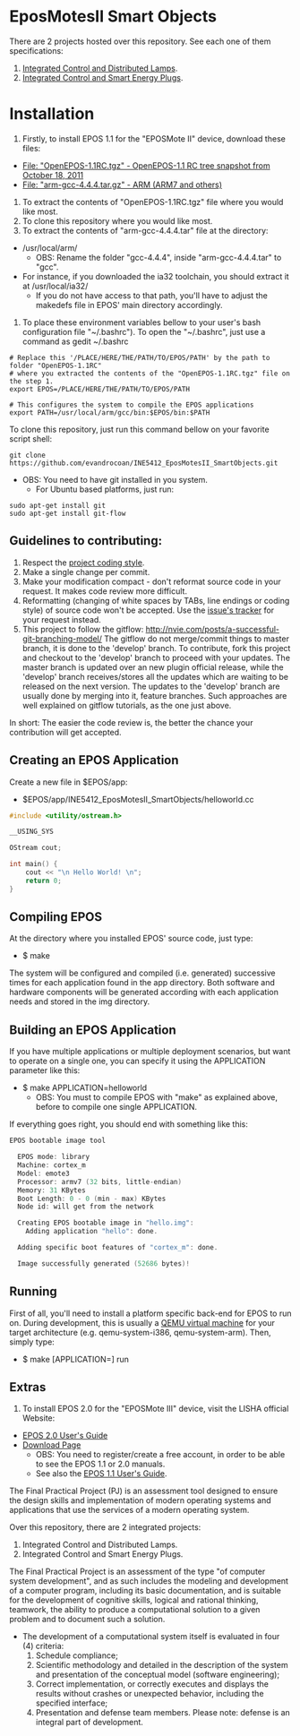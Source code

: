 # EposMotesII Smart Objects

There are 2 projects hosted over this repository. See each one of them specifications:

1. [Integrated Control and Distributed Lamps](Lamps_Project).
1. [Integrated Control and Smart Energy Plugs](EPOS_MotesII_Plugs).



# Installation

1. Firstly, to install EPOS 1.1 for the "EPOSMote II" device, download these files:
  * [File: "OpenEPOS-1.1RC.tgz" - OpenEPOS-1.1 RC tree snapshot from October 18, 2011](http://epos.lisha.ufsc.br/dl95)
  * [File: "arm-gcc-4.4.4.tar.gz" - ARM (ARM7 and others)](http://epos.lisha.ufsc.br/dl88)
1. To extract the contents of "OpenEPOS-1.1RC.tgz" file where you would like most.
1. To clone this repository where you would like most.
1. To extract the contents of "arm-gcc-4.4.4.tar" file at the directory:
  * /usr/local/arm/
    * OBS: Rename the folder "gcc-4.4.4", inside "arm-gcc-4.4.4.tar" to "gcc".
  * For instance, if you downloaded the ia32 toolchain, you should extract it at /usr/local/ia32/
    * If you do not have access to that path, you'll have to adjust the makedefs file in EPOS' 
    main directory accordingly.
1. To place these environment variables bellow  to your user's bash configuration file "~/.bashrc").
To open the "~/.bashrc", just use a command as gedit ~/.bashrc
```
# Replace this '/PLACE/HERE/THE/PATH/TO/EPOS/PATH' by the path to folder "OpenEPOS-1.1RC"
# where you extracted the contents of the "OpenEPOS-1.1RC.tgz" file on the step 1.
export EPOS=/PLACE/HERE/THE/PATH/TO/EPOS/PATH

# This configures the system to compile the EPOS applications
export PATH=/usr/local/arm/gcc/bin:$EPOS/bin:$PATH
```

To clone this repository, just run this command bellow on your favorite script shell:
```
git clone https://github.com/evandrocoan/INE5412_EposMotesII_SmartObjects.git
```
* OBS: You need to have git installed in you system.
  * For Ubuntu based platforms, just run:
```
sudo apt-get install git
sudo apt-get install git-flow
```



## Guidelines to contributing:

1. Respect the [project coding style](CONTRIBUTING.md).
1. Make a single change per commit.
1. Make your modification compact - don't reformat source code in your request. It makes code 
review more difficult.
1. Reformatting (changing of white spaces by TABs, line endings or coding style) of source code 
won't be accepted. Use the [issue's tracker](https://github.com/evandrocoan/INE5412_EposMotesII_SmartObjects/issues) for your request instead.
1. This project to follow the gitflow: http://nvie.com/posts/a-successful-git-branching-model/
The gitflow do not merge/commit things to master branch, it is done to the 'develop' branch.
To contribute, fork this project and checkout to the 'develop' branch to proceed with your updates.
The master branch is updated over an new plugin official release, while the 'develop' branch
receives/stores all the updates which are waiting to be released on the next version. The updates
to the 'develop' branch are usually done by merging into it, feature branches. Such approaches are
well explained on gitflow tutorials, as the one just above.

In short: The easier the code review is, the better the chance your contribution will get accepted.



## Creating an EPOS Application

Create a new file in $EPOS/app:
* $EPOS/app/INE5412_EposMotesII_SmartObjects/helloworld.cc

```cpp
#include <utility/ostream.h>

__USING_SYS

OStream cout;

int main() {
    cout << "\n Hello World! \n";
    return 0;
}
```



## Compiling EPOS

At the directory where you installed EPOS' source code, just type:
* $ make

The system will be configured and compiled (i.e. generated) successive times for each 
application found in the app directory. Both software and hardware components will be 
generated according with each application needs and stored in the img directory.



## Building an EPOS Application
If you have multiple applications or multiple deployment scenarios, but want to operate 
on a single one, you can specify it using the APPLICATION parameter like this:
* $ make APPLICATION=helloworld
  * OBS: You must to compile EPOS with "make" as explained above,
before to compile one single APPLICATION.

If everything goes right, you should end with something like this:
```cpp
EPOS bootable image tool

  EPOS mode: library
  Machine: cortex_m
  Model: emote3
  Processor: armv7 (32 bits, little-endian)
  Memory: 31 KBytes
  Boot Length: 0 - 0 (min - max) KBytes
  Node id: will get from the network

  Creating EPOS bootable image in "hello.img":
    Adding application "hello": done.

  Adding specific boot features of "cortex_m": done.

  Image successfully generated (52686 bytes)!
```



## Running

First of all, you'll need to install a platform specific back-end for
EPOS to run on. During development, this is usually a
[QEMU virtual machine](http://www.qemu.org/) for your target architecture
(e.g. qemu-system-i386, qemu-system-arm). Then, simply type:
* $ make [APPLICATION=<application>] run



## Extras
1. To install EPOS 2.0 for the "EPOSMote III" device, visit the LISHA official Website:
  * [EPOS 2.0 User's Guide](http://epos.lisha.ufsc.br/EPOS+2+User+Guide)
  * [Download Page](http://epos.lisha.ufsc.br/EPOS+Software)
    * OBS: You need to register/create a free account, in order to be able to see the EPOS 1.1 
    or 2.0 manuals.
    * See also the [EPOS 1.1 User's Guide](http://epos.lisha.ufsc.br/EPOS+User+Guide).


The Final Practical Project (PJ) is an assessment tool designed to ensure the design skills and 
implementation of modern operating systems and applications that use the services of a modern 
operating system.

Over this repository, there are 2 integrated projects:

1. Integrated Control and Distributed Lamps.
1. Integrated Control and Smart Energy Plugs.

The Final Practical Project is an assessment of the type "of computer system development", and as
such includes the modeling and development of a computer program, including its basic
documentation, and is suitable for the development of cognitive skills, logical and rational
thinking, teamwork, the ability to produce a computational solution to a given problem and to
document such a solution.

* The development of a computational system itself is evaluated in four (4) criteria:
  1. Schedule compliance;
  1. Scientific methodology and detailed in the description of the system and presentation of the
  conceptual model (software engineering);
  1. Correct implementation, or correctly executes and displays the results without crashes or 
  unexpected behavior, including the specified interface;
  1. Presentation and defense team members. Please note: defense is an integral part of development.
